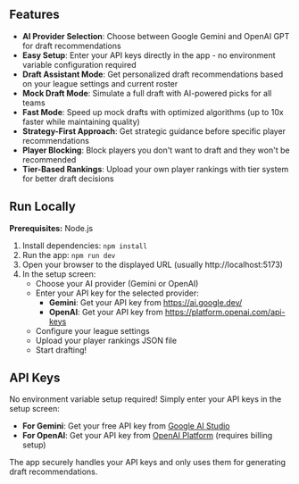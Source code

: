 ## Features

- **AI Provider Selection**: Choose between Google Gemini and OpenAI GPT for draft recommendations
- **Easy Setup**: Enter your API keys directly in the app - no environment variable configuration required
- **Draft Assistant Mode**: Get personalized draft recommendations based on your league settings and current roster
- **Mock Draft Mode**: Simulate a full draft with AI-powered picks for all teams
- **Fast Mode**: Speed up mock drafts with optimized algorithms (up to 10x faster while maintaining quality)
- **Strategy-First Approach**: Get strategic guidance before specific player recommendations
- **Player Blocking**: Block players you don't want to draft and they won't be recommended
- **Tier-Based Rankings**: Upload your own player rankings with tier system for better draft decisions

## Run Locally

**Prerequisites:**  Node.js

1. Install dependencies:
   `npm install`
2. Run the app:
   `npm run dev`
3. Open your browser to the displayed URL (usually http://localhost:5173)
4. In the setup screen:
   - Choose your AI provider (Gemini or OpenAI)
   - Enter your API key for the selected provider:
     - **Gemini**: Get your API key from https://ai.google.dev/
     - **OpenAI**: Get your API key from https://platform.openai.com/api-keys
   - Configure your league settings
   - Upload your player rankings JSON file
   - Start drafting!

## API Keys

No environment variable setup required! Simply enter your API keys in the setup screen:

- **For Gemini**: Get your free API key from [Google AI Studio](https://ai.google.dev/)
- **For OpenAI**: Get your API key from [OpenAI Platform](https://platform.openai.com/api-keys) (requires billing setup)

The app securely handles your API keys and only uses them for generating draft recommendations.
